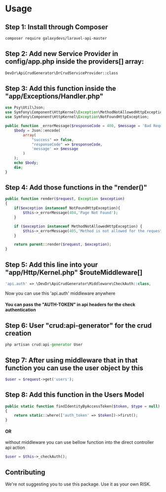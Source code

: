 # Usage

## Step 1: Install through Composer

```bash 
composer require galaxydevs/laravel-api-master
```

## Step 2: Add new Service Provider in config/app.php inside the providers[] array:

```bash
DevDr\ApiCrudGenerator\DrCrudServiceProvider::class
```

## Step 3: Add this function inside the "app/Exceptions/Handler.php"

```php
use Psy\Util\Json;
use Symfony\Component\HttpKernel\Exception\MethodNotAllowedHttpException;
use Symfony\Component\HttpKernel\Exception\NotFoundHttpException;

public function _errorMessage($responseCode = 400, $message = 'Bad Request'){
    $body = Json::encode(
        array(
            "success" => false,
            "responseCode" => $responseCode,
            'message' => $message
        )
    );
    echo $body;
    die;
}
```

## Step 4: Add those functions in the "render()"

```php
public function render($request, Exception $exception)
{
    if($exception instanceof NotFoundHttpException){
        $this->_errorMessage(404,'Page Not Found');
    }

    if ($exception instanceof MethodNotAllowedHttpException) {
        $this->_errorMessage(405,'Method is not allowed for the requested route');
    }

    return parent::render($request, $exception);
}
```
## Step 5: Add this line into your "app/Http/Kernel.php" $routeMiddleware[]

```php
'api.auth' => \DevDr\ApiCrudGenerator\Middleware\CheckAuth::class,
```
Now you can use this 'api.auth' middleware anywhere

#### You can pass the "AUTH-TOKEN" in api headers for the check authentication

## Step 6: User "crud:api-generator" for the crud creation
```php
php artisan crud:api-generator User
```

## Step 7: After using middleware that in that function you can use the user object by this

```php
$user = $request->get('users');
```

## Step 8: Add this function in the Users Model

```php
public static function findIdentityByAccessToken($token, $type = null)
{
    return static::where(['auth_token' => $token])->first();
}
```
#### OR

without middleware you can use bellow function into the direct controller api action
```php
$user = $this->_checkAuth();
```

## Contributing
We're not suggesting you to use this package. Use it as your own RISK.

